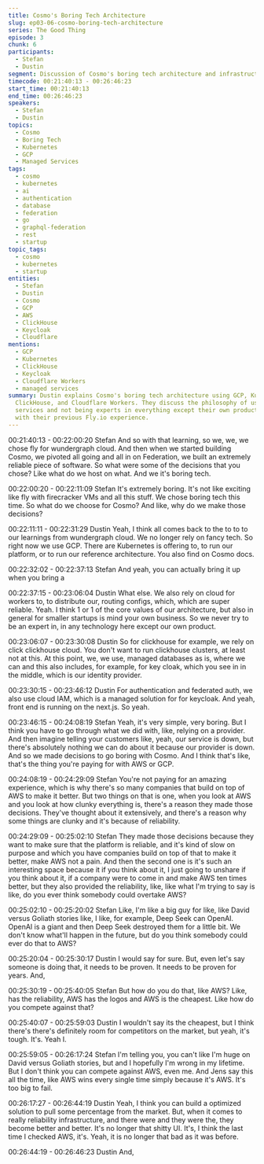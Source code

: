```yaml
---
title: Cosmo's Boring Tech Architecture
slug: ep03-06-cosmo-boring-tech-architecture
series: The Good Thing
episode: 3
chunk: 6
participants:
  - Stefan
  - Dustin
segment: Discussion of Cosmo's boring tech architecture and infrastructure choices
timecode: 00:21:40:13 - 00:26:46:23
start_time: 00:21:40:13
end_time: 00:26:46:23
speakers:
  - Stefan
  - Dustin
topics:
  - Cosmo
  - Boring Tech
  - Kubernetes
  - GCP
  - Managed Services
tags:
  - cosmo
  - kubernetes
  - ai
  - authentication
  - database
  - federation
  - go
  - graphql-federation
  - rest
  - startup
topic_tags:
  - cosmo
  - kubernetes
  - startup
entities:
  - Stefan
  - Dustin
  - Cosmo
  - GCP
  - AWS
  - ClickHouse
  - Keycloak
  - Cloudflare
mentions:
  - GCP
  - Kubernetes
  - ClickHouse
  - Keycloak
  - Cloudflare Workers
  - managed services
summary: Dustin explains Cosmo's boring tech architecture using GCP, Kubernetes, managed
  ClickHouse, and Cloudflare Workers. They discuss the philosophy of using managed
  services and not being experts in everything except their own product, contrasting
  with their previous Fly.io experience.
---
```


00:21:40:13 - 00:22:00:20
Stefan
And so with that learning, so we, we, we chose fly for wundergraph cloud. And then when we
started building Cosmo, we pivoted all going and all in on Federation, we built an extremely
reliable piece of software. So what were some of the decisions that you chose? Like what do we
host on what. And we it's boring tech.

00:22:00:20 - 00:22:11:09
Stefan
It's extremely boring. It's not like exciting like fly with firecracker VMs and all this stuff. We chose
boring tech this time. So what do we choose for Cosmo? And like, why do we make those
decisions?

00:22:11:11 - 00:22:31:29
Dustin
Yeah, I think all comes back to the to to to our learnings from wundergraph cloud. We no longer
rely on fancy tech. So right now we use GCP. There are Kubernetes is offering to, to run our
platform, or to run our reference architecture. You also find on Cosmo docs.

00:22:32:02 - 00:22:37:13
Stefan
And yeah, you can actually bring it up when you bring a

00:22:37:15 - 00:23:06:04
Dustin
What else. We also rely on cloud for workers to, to distribute our, routing configs, which, which
are super reliable. Yeah. I think 1 or 1 of the core values of our architecture, but also in general
for smaller startups is mind your own business. So we never try to be an expert in, in any
technology here except our own product.

00:23:06:07 - 00:23:30:08
Dustin
So for clickhouse for example, we rely on click clickhouse cloud. You don't want to run
clickhouse clusters, at least not at this. At this point, we, we use, managed databases as is,
where we can and this also includes, for example, for key cloak, which you see in in the middle,
which is our identity provider.

00:23:30:15 - 00:23:46:12
Dustin
For authentication and federated auth, we also use cloud IAM, which is a managed solution for
for keycloak. And yeah, front end is running on the next.js. So yeah.

00:23:46:15 - 00:24:08:19
Stefan
Yeah, it's very simple, very boring. But I think you have to go through what we did with, like,
relying on a provider. And then imagine telling your customers like, yeah, our service is down,
but there's absolutely nothing we can do about it because our provider is down. And so we
made decisions to go boring with Cosmo. And I think that's like, that's the thing you're paying for
with AWS or GCP.

00:24:08:19 - 00:24:29:09
Stefan
You're not paying for an amazing experience, which is why there's so many companies that
build on top of AWS to make it better. But two things on that is one, when you look at AWS and
you look at how clunky everything is, there's a reason they made those decisions. They've
thought about it extensively, and there's a reason why some things are clunky and it's because
of reliability.

00:24:29:09 - 00:25:02:10
Stefan
They made those decisions because they want to make sure that the platform is reliable, and
it's kind of slow on purpose and which you have companies build on top of that to make it better,
make AWS not a pain. And then the second one is it's such an interesting space because it if
you think about it, I just going to unshare if you think about it, if a company were to come in and
make AWS ten times better, but they also provided the reliability, like, like what I'm trying to say
is like, do you ever think somebody could overtake AWS?

00:25:02:10 - 00:25:20:02
Stefan
Like, I'm like a big guy for like, like David versus Goliath stories like, I like, for example, Deep
Seek can OpenAI. OpenAI is a giant and then Deep Seek destroyed them for a little bit. We
don't know what'll happen in the future, but do you think somebody could ever do that to AWS?

00:25:20:04 - 00:25:30:17
Dustin
I would say for sure. But, even let's say someone is doing that, it needs to be proven. It needs to
be proven for years. And,

00:25:30:19 - 00:25:40:05
Stefan
But how do you do that, like AWS? Like, has the reliability, AWS has the logos and AWS is the
cheapest. Like how do you compete against that?

00:25:40:07 - 00:25:59:03
Dustin
I wouldn't say its the cheapest, but I think there's there's definitely room for competitors on the
market, but yeah, it's tough. It's. Yeah I.

00:25:59:05 - 00:26:17:24
Stefan
I'm telling you, you can't like I'm huge on David versus Goliath stories, but and I hopefully I'm
wrong in my lifetime. But I don't think you can compete against AWS, even me. And Jens say
this all the time, like AWS wins every single time simply because it's AWS. It's too big to fail.

00:26:17:27 - 00:26:44:19
Dustin
Yeah, I think you can build a optimized solution to pull some percentage from the market. But,
when it comes to really reliability infrastructure, and there were and they were the, they become
better and better. It's no longer that shitty UI. It's, I think the last time I checked AWS, it's. Yeah,
it is no longer that bad as it was before.

00:26:44:19 - 00:26:46:23
Dustin
And, 